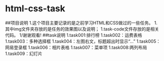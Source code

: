 # html-css-task
##项目说明
1.这个项目主要记录的是之前学习HTML和CSS做过的一些任务。 
1.其中img文件夹存放的是任务的效果图以及说明；
1.task-code文件存放的是相关代码。 
1/谢谢观看!
##task说明
1.task001:排行榜
1.task002：运费表格
1.task003：多种选择框
1.task004：左图右文，标题超出时显示“...”
1.task005：网易登录框
1.task006：相片表格
1.task007：菜单项
1.task008:两列布局
1.task009：幻灯片
